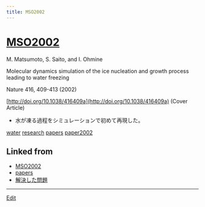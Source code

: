 ```yaml
---
title: MSO2002
---
```

# [MSO2002](/MSO2002)

M. Matsumoto, S. Saito, and I. Ohmine

Molecular dynamics simulation of the ice nucleation and growth process leading to water freezing

Nature 416, 409-413 (2002)

[http://doi.org/10.1038/416409a](http://doi.org/10.1038/416409a) (Cover Article)


* 水が凍る過程をシミュレーションで初めて再現した。

[](https://media.springernature.com/w200/nature-static/assets/v1/image-assets/nature-v416-n6879.jpeg)

[](https://youtu.be/gmjLXrMaFTg)

[](https://youtu.be/RIW65QLWsjE)



[water](/water) [research](/research) [papers](/papers) [paper2002](/paper2002)





## Linked from

* [MSO2002](/MSO2002)
* [papers](/papers)
* [解決した問題](/解決した問題)


----

[Edit](https://github.com/vitroid/vitroid.github.io/edit/master/MD/MSO2002.md)

